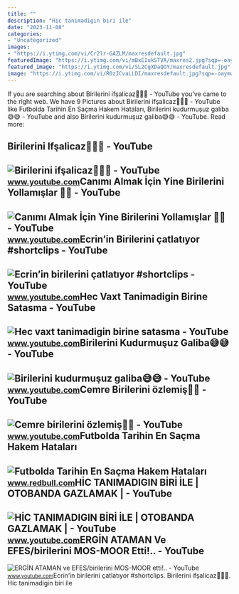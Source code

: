 ```yaml
---
title: ""
description: "Hi̇c tanimadigin bi̇ri̇ i̇le"
date: "2023-11-08"
categories:
- "Uncategorized"
images:
- "https://i.ytimg.com/vi/Cr2lr-GAZLM/maxresdefault.jpg"
featuredImage: "https://i.ytimg.com/vi/mBxEIukSTVA/maxres2.jpg?sqp=-oaymwEoCIAKENAF8quKqQMcGADwAQH4Ac4FgAKACooCDAgAEAEYQSBOKHIwDw==&amp;rs=AOn4CLAz8r36g-nyor4wGv6zNEc9wdfk_Q"
featured_image: "https://i.ytimg.com/vi/SL2CgXDaQOY/maxresdefault.jpg"
image: "https://i.ytimg.com/vi/R0zICvaLLDI/maxresdefault.jpg?sqp=-oaymwEmCIAKENAF8quKqQMa8AEB-AG-BIACgAqKAgwIABABGEogRihyMA8=&amp;rs=AOn4CLA2cdN2hQzJS9OF6t5y9bqJFLnF_g"
---
```


If you are searching about Birilerini ifşalicaz🤘😚🤘 - YouTube you've came to the right web. We have 9 Pictures about Birilerini ifşalicaz🤘😚🤘 - YouTube like Futbolda Tarihin En Saçma Hakem Hataları, Birilerini kudurmuşuz galiba😅😅 - YouTube and also Birilerini kudurmuşuz galiba😅😅 - YouTube. Read more:

Birilerini Ifşalicaz🤘😚🤘 - YouTube
---------------------------------

 ![Birilerini ifşalicaz🤘😚🤘 - YouTube](https://i.ytimg.com/vi/R0zICvaLLDI/maxresdefault.jpg?sqp=-oaymwEmCIAKENAF8quKqQMa8AEB-AG-BIACgAqKAgwIABABGEogRihyMA8=&rs=AOn4CLA2cdN2hQzJS9OF6t5y9bqJFLnF_g) <small>www.youtube.com</small>Canımı Almak İçin Yine Birilerini Yollamışlar 💁‍♀️ - YouTube
------------------------------------------------------------

 ![Canımı Almak İçin Yine Birilerini Yollamışlar 💁‍♀️ - YouTube](https://i.ytimg.com/vi/0aO5JhHj-8g/maxresdefault.jpg) <small>www.youtube.com</small>Ecrin’in Birilerini çatlatıyor #shortclips - YouTube
----------------------------------------------------

 ![Ecrin’in birilerini çatlatıyor #shortclips - YouTube](https://i.ytimg.com/vi/g_Stzc_lDfU/maxres2.jpg?sqp=-oaymwEoCIAKENAF8quKqQMcGADwAQH4AbYIgAKAD4oCDAgAEAEYZSBlKGUwDw==&rs=AOn4CLDLFNLZM0x1klDPOiekfXPNJzcWYA) <small>www.youtube.com</small>Hec Vaxt Tanimadigin Birine Satasma - YouTube
---------------------------------------------

 ![Hec vaxt tanimadigin birine satasma - YouTube](https://i.ytimg.com/vi/SL2CgXDaQOY/maxresdefault.jpg) <small>www.youtube.com</small>Birilerini Kudurmuşuz Galiba😅😅 - YouTube
----------------------------------------

 ![Birilerini kudurmuşuz galiba😅😅 - YouTube](https://i.ytimg.com/vi/mBxEIukSTVA/maxres2.jpg?sqp=-oaymwEoCIAKENAF8quKqQMcGADwAQH4Ac4FgAKACooCDAgAEAEYQSBOKHIwDw==&rs=AOn4CLAz8r36g-nyor4wGv6zNEc9wdfk_Q) <small>www.youtube.com</small>Cemre Birilerini özlemiş🌼😔 - YouTube
------------------------------------

 ![Cemre birilerini özlemiş🌼😔 - YouTube](https://i.ytimg.com/vi/Fyp4d1DHdDg/maxres2.jpg?sqp=-oaymwEoCIAKENAF8quKqQMcGADwAQH4AYwCgALgA4oCDAgAEAEYZSBaKE8wDw==&rs=AOn4CLDx0TDQOH8ZMB1_VBquyUG7j_uc-g) <small>www.youtube.com</small>Futbolda Tarihin En Saçma Hakem Hataları
----------------------------------------

 ![Futbolda Tarihin En Saçma Hakem Hataları](https://img.redbull.com/images/c_fill,g_auto,w_1500,h_1000/q_auto,f_auto/redbullcom/2016/02/23/1331778306073_2/felix-brych-yine-birilerini-kızdırıyor....jpg) <small>www.redbull.com</small>HİC TANIMADIGIN BİRİ İLE | OTOBANDA GAZLAMAK | - YouTube
--------------------------------------------------------

 ![HİC TANIMADIGIN BİRİ İLE | OTOBANDA GAZLAMAK | - YouTube](https://i.ytimg.com/vi/Cr2lr-GAZLM/maxresdefault.jpg) <small>www.youtube.com</small>ERGİN ATAMAN Ve EFES/birilerini MOS-MOOR Etti!.. - YouTube
----------------------------------------------------------

 ![ERGİN ATAMAN ve EFES/birilerini MOS-MOOR etti!.. - YouTube](https://i.ytimg.com/vi/x0zLqTU1G9A/maxresdefault.jpg) <small>www.youtube.com</small>Ecrin’in birilerini çatlatıyor #shortclips. Birilerini ifşalicaz🤘😚🤘. Hi̇c tanimadigin bi̇ri̇ i̇le
